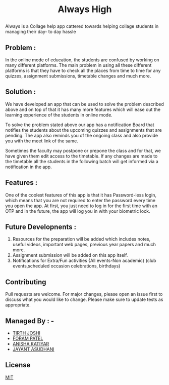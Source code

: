 # <p style="text-align: center;"> **Always High** </p>

Always is a Collage help app cattered towards helping collage students in managing their day- to day hassle 

## Problem :

In the online mode of education, the students are confused by working on many different platforms. The main problem in using all
these different platforms is that they have to check all the places from time to time for any quizzes, assignment submissions,
timetable changes and much more. 

## Solution :

We have developed an app that can be used to solve the problem described above and on top of that it has many more features which
will ease out the learning experience of the students in online mode.

To solve the problem stated above our app has a notification Board that notifies the students about the upcoming quizzes and
assignments that are pending. The app also reminds you of the ongoing class and also provide you with the meet link of the same. 

Sometimes the faculty may postpone or prepone the class and for that, we have given them edit access to the timetable. If any
changes are made to the timetable all the students in the following batch will get informed via a notification in the app.


## Features : 

One of the coolest features of this app is that it has Password-less login, which means that you are not required to enter
the password every time you open the app. At first, you just need to log in for the first time with an OTP and in the 
future, the app will log you in with your biometric lock.

## Future Developnents :

1. Resources for the preparation will be added which includes notes, useful videos, important web pages, previous year
papers and much more.
2. Assignment submission will be added on this app itself.
3. Notifications for Extra/Fun activities {All events-Non academic} (club events,scheduled occasion celebrations, birthdays)

## Contributing
Pull requests are welcome. For major changes, please open an issue first to discuss what you would like to change.
Please make sure to update tests as appropriate.

## **Managed By : -** 
- [TIRTH JOSHI](https://github.com/tirth5828)
- [FORAM PATEL](https://github.com/foram-patel-0201)
- [ANISHA KATIYAR](https://github.com/ani14kay)
- [JAYANT ASUDHANI](https://github.com/jayant0121)


## License
[MIT](https://choosealicense.com/licenses/mit/)
